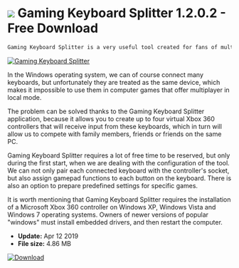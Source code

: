 # ![](https://cdn.softexe.net/static/icon/0/gaming-keyboard-splitter-8545.png) Gaming Keyboard Splitter 1.2.0.2 - Free Download

```sh
Gaming Keyboard Splitter is a very useful tool created for fans of multiplayer games on one computer.
```
[![Gaming Keyboard Splitter](https://gallery.dpcdn.pl/imgc/Tools/90727/g_-_420x350_1.5_-_x7c423f51-9ce3-47f2-ae1b-88545e1cced1.jpg)](https://softexe.net/win/system/control/gaming-keyboard-splitter:hede.html)

In the Windows operating system, we can of course connect many keyboards, but unfortunately they are treated as the same device, which makes it impossible to use them in computer games that offer multiplayer in local mode.
 
 The problem can be solved thanks to the Gaming Keyboard Splitter application, because it allows you to create up to four virtual Xbox 360 controllers that will receive input from these keyboards, which in turn will allow us to compete with family members, friends or friends on the same PC.
 
 Gaming Keyboard Splitter requires a lot of free time to be reserved, but only during the first start, when we are dealing with the configuration of the tool. We can not only pair each connected keyboard with the controller's socket, but also assign gamepad functions to each button on the keyboard. There is also an option to prepare predefined settings for specific games.
 
 It is worth mentioning that Gaming Keyboard Splitter requires the installation of a Microsoft Xbox 360 controller on Windows XP, Windows Vista and Windows 7 operating systems. Owners of newer versions of popular "windows" must install embedded drivers, and then restart the computer.


- **Update:** Apr 12 2019
- **File size:** 4.86 MB

[![Download](https://cdn.softexe.net/static/img/download.png)](https://softexe.net/win/system/control/gaming-keyboard-splitter:hede.html)


